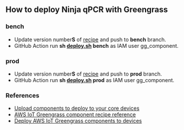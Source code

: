 ## How to deploy Ninja qPCR with Greengrass

### bench

- Update version number**S** of [recipe](https://github.com/hisashin/Ninja-qPCR/blob/master/src/greengrass/recipe/bench.yaml) and push to **bench** branch.
- GitHub Action run **sh [deploy.sh](https://github.com/hisashin/Ninja-qPCR/blob/master/src/greengrass/deploy.sh) bench** as IAM user gg_component.

### prod

- Update version number**S** of [recipe](https://github.com/hisashin/Ninja-qPCR/blob/master/src/greengrass/recipe/prod.yaml) and push to **prod** branch.
- GitHub Action run **sh [deploy.sh](https://github.com/hisashin/Ninja-qPCR/blob/master/src/greengrass/deploy.sh) prod** as IAM user gg_component.

### References ###

- [Upload components to deploy to your core devices](https://docs.aws.amazon.com/greengrass/v2/developerguide/upload-components.html)
- [AWS IoT Greengrass component recipe reference](https://docs.aws.amazon.com/greengrass/v2/developerguide/component-recipe-reference.html#component-recipe-artifacts-decompressed-path)
- [Deploy AWS IoT Greengrass components to devices](https://docs.aws.amazon.com/greengrass/v2/developerguide/manage-deployments.html)

